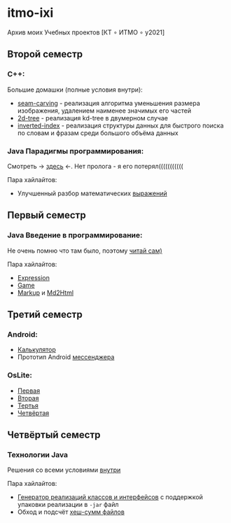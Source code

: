# itmo-ixi
Архив моих Учебных проектов [КТ ∘ ИТМО ∘ y2021]

## Второй семестр
### C++:
Большие домашки (полные условия внутри):
* [seam-carving](https://github.com/ixi8ixi/itmo-ixi/tree/main/Semester_2/CPP/seam-carving) - реализация алгоритма уменьшения размера изображения, удалением наименее значимых его частей
* [2d-tree](https://github.com/ixi8ixi/itmo-ixi/tree/main/Semester_2/CPP/2d-tree) - реализация kd-tree в двумерном случае
* [inverted-index](https://github.com/ixi8ixi/itmo-ixi/tree/main/Semester_2/CPP/inverted-index) - реализация структуры данных для быстрого поиска по словам и фразам среди большого объёма данных

### Java Парадигмы программирования:
Смотреть -> [здесь](https://github.com/ixi8ixi/itmo-ixi/tree/main/Semester_2/Paradigms) <-.
Нет пролога - я его потерял(((((((((((

Пара хайлайтов:
* Улучшенный разбор математических [выражений](https://github.com/ixi8ixi/itmo-ixi/tree/main/Semester_2/Paradigms/java-solutions)

## Первый семестр
### Java Введение в программирование:
Не очень помню что там было, поэтому [читай сам)](https://github.com/ixi8ixi/itmo-ixi/tree/main/Semester_1/Prog-Intro "Все решения prog-intro")

Пара хайлайтов:
* [Expression](https://github.com/ixi8ixi/itmo-ixi/tree/main/Semester_1/Prog-Intro/expression "Парсер математических выражений")
* [Game](https://github.com/ixi8ixi/itmo-ixi/tree/main/Semester_1/Prog-Intro/game "Крестики-нолики с модификацией")
* [Markup](https://github.com/ixi8ixi/itmo-ixi/tree/main/Semester_1/Prog-Intro/markup) и [Md2Html](https://github.com/ixi8ixi/itmo-ixi/tree/main/Semester_1/Prog-Intro/md2html)


## Третий семестр
### Android:
* [Калькулятор](https://github.com/ixi8ixi/itmo-ixi/tree/main/Semester_3/Android/Calculator "Калькулятор")
* Прототип Android [мессенджера](https://github.com/ixi8ixi/itmo-ixi/tree/main/Semester_3/Android/Messenger)

### OsLite:
* [Первая](https://github.com/ixi8ixi/itmo-ixi/tree/main/Semester_3/OsLite/Lab1)
* [Вторая](https://github.com/ixi8ixi/itmo-ixi/tree/main/Semester_3/OsLite/Lab2)
* [Тертья](https://github.com/ixi8ixi/itmo-ixi/tree/main/Semester_3/OsLite/Lab3)
* [Четвёртая](https://github.com/ixi8ixi/itmo-ixi/tree/main/Semester_3/OsLite/Lab4)

## Четвёртый семестр
### Технологии Java
Решения со всеми условиями [внутри](https://github.com/ixi8ixi/itmo-ixi/tree/main/Semester_4/JavaCourse)

Пара хайлайтов:
* [Генератор реализаций классов и интерфейсов](https://github.com/ixi8ixi/itmo-ixi/blob/main/Semester_4/JavaCourse/java-solutions/info/kgeorgiy/ja/belotserkovchenko/implementor/Implementor.java) с поддержкой упаковки реализации в `-jar` файл
* Обход и подсчёт [хеш-сумм файлов](https://github.com/ixi8ixi/itmo-ixi/blob/main/Semester_4/JavaCourse/java-solutions/info/kgeorgiy/ja/belotserkovchenko/walk/RecursiveWalk.java)
